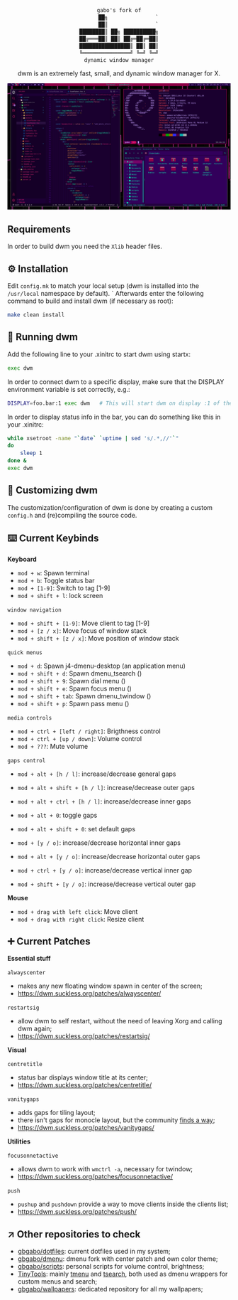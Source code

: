 <div align="center">

```
gabo's fork of
      ██╗               `
      ██║               `
████████║ ██╗ ██████████╗
██╔═══██║ ██║ ██╔═██╔═██║
████████████████║ ██║ ██║
╚═══════════════╝ ╚═╝ ╚═╝
dynamic window manager
```

dwm is an extremely fast, small, and dynamic window manager for X.

</div>

![](screenshot.jpg)

## Requirements

In order to build dwm you need the `Xlib` header files.

## ⚙️ Installation

Edit `config.mk` to match your local setup (dwm is installed into
the `/usr/local` namespace by default).
`
Afterwards enter the following command to build and install dwm (if
necessary as root):

```sh
make clean install
```

## 🔄 Running dwm

Add the following line to your .xinitrc to start dwm using startx:

```sh
exec dwm
```

In order to connect dwm to a specific display, make sure that
the DISPLAY environment variable is set correctly, e.g.:

```sh
DISPLAY=foo.bar:1 exec dwm   # This will start dwm on display :1 of the host foo.bar.
```

In order to display status info in the bar, you can do something
like this in your .xinitrc:

```sh
while xsetroot -name "`date` `uptime | sed 's/.*,//'`"
do
    sleep 1
done &
exec dwm
```

## 🔧 Customizing dwm

The customization/configuration of dwm is done by creating a custom `config.h`
and (re)compiling the source code.

<a name="keybinds"></a>

## ⌨️ Current Keybinds

**Keyboard**

- `mod + w`: Spawn terminal
- `mod + b`: Toggle status bar
- `mod + [1-9]`: Switch to tag [1-9]
- `mod + shift + l`: lock screen

`window navigation`

- `mod + shift + [1-9]`: Move client to tag [1-9]
- `mod + [z / x]`: Move focus of window stack
- `mod + shift + [z / x]`: Move position of window stack

`quick menus`

- `mod + d`: Spawn j4-dmenu-desktop (an application menu)
- `mod + shift + d`: Spawn dmenu_tsearch ()
- `mod + shift + 9`: Spawn dial menu ()
- `mod + shift + e`: Spawn focus menu ()
- `mod + shift + tab`: Spawn dmenu_twindow ()
- `mod + shift + p`: Spawn pass menu ()

`media controls`

- `mod + ctrl + [left / right]`: Brigthness control
- `mod + ctrl + [up / down]`: Volume control
- `mod + ???`: Mute volume

`gaps control`

- `mod + alt + [h / l]`: increase/decrease general gaps

- `mod + alt + shift + [h / l]`: increase/decrease outer gaps
- `mod + alt + ctrl + [h / l]`: increase/decrease inner gaps

- `mod + alt + 0`: toggle gaps
- `mod + alt + shift + 0`: set default gaps

- `mod + [y / o]`: increase/decrease horizontal inner gaps
- `mod + alt + [y / o]`: increase/decrease horizontal outer gaps

- `mod + ctrl + [y / o]`: increase/decrease vertical inner gap
- `mod + shift + [y / o]`: increase/decrease vertical outer gap

**Mouse**

- `mod + drag with left click`: Move client
- `mod + drag with right click`: Resize client

## ➕ Current Patches

**Essential stuff**

`alwayscenter`

- makes any new floating window spawn in center of the screen;
- https://dwm.suckless.org/patches/alwayscenter/

`restartsig`

- allow dwm to self restart, without the need of leaving Xorg and calling dwm again;
- https://dwm.suckless.org/patches/restartsig/

**Visual**

`centretitle`

- status bar displays window title at its center;
- https://dwm.suckless.org/patches/centretitle/

`vanitygaps`

- adds gaps for tiling layout;
- there isn't gaps for monocle layout, but the community [finds a way](https://gist.github.com/gbgabo/ef588d7ea043ad5fb60d8369250842b7);
- https://dwm.suckless.org/patches/vanitygaps/

**Utilities**

`focusonnetactive`

- allows dwm to work with `wmctrl -a`, necessary for twindow;
- https://dwm.suckless.org/patches/focusonnetactive/

`push`

- `pushup` and `pushdown` provide a way to move clients inside the clients list;
- https://dwm.suckless.org/patches/push/

## ↗️ Other repositories to check

- [gbgabo/dotfiles](https://github.com/gbgabo/dotfiles): current dotfiles used in my system;
- [gbgabo/dmenu](https://github.com/gbgabo/dmenu): dmenu fork with center patch and own color theme;
- [gbgabo/scripts](https://github.com/gbgabo/scripts): personal scripts for volume control, brightness;
- [TinyTools](https://github.com/TinyToolSH): mainly [tmenu](https://github.com/TinyToolSH/tmenu) and [tsearch](https://github.com/TinyToolSH/tsearch), both used as dmenu wrappers for custom menus and search;
- [gbgabo/wallpapers](https://github.com/gbgabo/wallpapers): dedicated repository for all my wallpapers;
